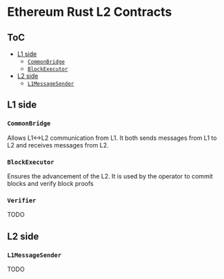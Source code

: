 # Ethereum Rust L2 Contracts

## ToC

- [L1 side](#l1-side)
    - [`CommonBridge`](#commonbridge)
    - [`BlockExecutor`](#blockexecutor)
- [L2 side](#l2-side)
    - [`L1MessageSender`](#l1messagesender)

## L1 side

### `CommonBridge`

Allows L1<->L2 communication from L1. It both sends messages from L1 to L2 and receives messages from L2.

### `BlockExecutor`

Ensures the advancement of the L2. It is used by the operator to commit blocks and verify block proofs

### `Verifier`

TODO

## L2 side

### `L1MessageSender`

TODO
